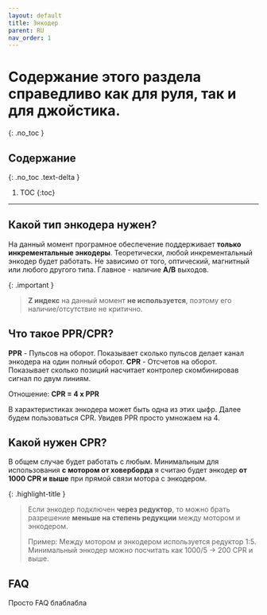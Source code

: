 ```yaml
---
layout: default
title: Энкодер
parent: RU
nav_order: 1
---
```


# Содержание этого раздела справедливо как для руля, так и для джойстика.
{: .no_toc }

## Содержание
{: .no_toc .text-delta }

1. TOC
{:toc}

---

## Какой тип энкодера нужен?

На данный момент програмное обеспечение поддерживает **только инкрементальные энкодеры**. 
Теоретически, любой инкрементальный энкодер будет работать. Не зависимо от того, оптический, магнитный или любого другого типа. 
Главное - наличие **A/B** выходов.  

{: .important }
> **Z индекс** на данный момент **не используется**, поэтому его наличие/отсутствие не критично. 

## Что такое PPR/CPR?

**PPR** - Пульсов на оборот. Показывает сколько пульсов делает канал энкодера на один полный оборот.
**CPR** - Отсчетов на оборот. Показывает сколько позиций насчитает контролер скомбинировав сигнал по двум линиям. 

Отношение: **CPR = 4 x PPR**

В характеристиках энкодера может быть одна из этих цыфр. 
Далее будем пользоваться CPR. Увидев PPR просто умножаем на 4.  

## Kакой нужен CPR?

В общем случае будет работать с любым. Минимальным для использования **с мотором от ховерборда** 
я считаю будет энкодер **от 1000 CPR и выше** при прямой связи мотора с энкодером.

{: .highlight-title }
> Если энкодер подключен **через редуктор**, то можно брать разрешение **меньше на степень редукции**
> между мотором и энкодером. 
>
>Пример:
>Mежду мотором и энкодером используется редуктор 1:5. Минимальный энкодер можно посчитать как 1000/5 -> 200 CPR и выше.   

## FAQ
Просто FAQ блаблабла
